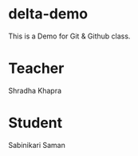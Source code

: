 # delta-demo
This is a Demo for Git &amp; Github class.

# Teacher 
Shradha Khapra

# Student
Sabinikari Saman


